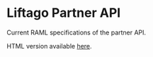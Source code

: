 # Liftago Partner API

Current RAML specifications of the partner API.

HTML version available [here](https://s3-eu-west-1.amazonaws.com/partner-api/delivery-api-v1.0.html).
